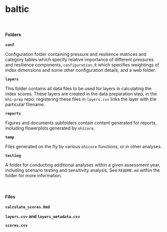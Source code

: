 # baltic

<br/>

#### Folders

**`conf`**

Configuration folder containing pressure and resilience matrices and category tables which specify relative importance of different pressures and resilience components, `configuration.R` which specifies weightings of index dimensions and some other configuration details, and a web folder.

**`layers`**

This folder contains all data files to be used for layers in calculating the index scores. These layers are created in the data preparation step, in the `bhi-prep` repo; registering these files in `layers.csv` links the layer with the particular filename.

**`reports`**

Figures and documents subfolders contain content generated for reports, including flowerplots generated by `ohicore`.

**`temp`**

Files generated on the fly by various `ohicore` functions, or in other analyses.

**`testing`**

A folder for conducting additional analyses within a given assessment year, including scenario testing and sensitivity analysis. See `README.md` within the folder for more information. 

<br/>

#### Files

**`calculate_scores.Rmd`**

**`layers.csv` and `layers_metadata.csv`**

**`scores.csv`**
